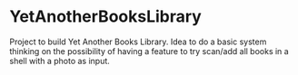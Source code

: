 # YetAnotherBooksLibrary
Project to build Yet Another Books Library. Idea to do a basic system thinking on the possibility of having a feature to try scan/add all books in a shell with a photo as input.
